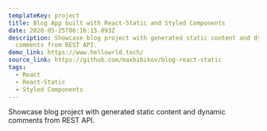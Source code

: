 ```yaml
---
templateKey: project
title: Blog App built with React-Static and Styled Components
date: 2020-05-25T06:16:15.893Z
description: Showcase blog project with generated static content and dynamic
  comments from REST API.
demo_link: https://www.hellowrld.tech/
source_link: https://github.com/maxbibikov/blog-react-static
tags:
  - React
  - React-Static
  - Styled Components
---
```

Showcase blog project with generated static content and dynamic comments from REST API.